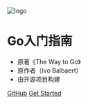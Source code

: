 <!-- _coverpage.md -->

![logo](./cover/logo.png)

# Go入门指南



- 原著《The Way to Go》
- 原作者（Ivo Balbaert）
- 由开源项目构建

[GitHub](https://github.com/geehon/the-way-to-go_ZH_CN)
[Get Started](./TOC.md)
